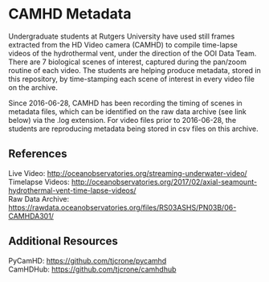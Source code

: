 # CAMHD Metadata
Undergraduate students at Rutgers University have used still frames extracted from the HD Video camera (CAMHD) to compile time-lapse videos of the hydrothermal vent, under the direction of the OOI Data Team. There are 7 biological scenes of interest, captured during the pan/zoom routine of each video. The students are helping produce metadata, stored in this repository, by time-stamping each scene of interest in every video file on the archive.

Since 2016-06-28, CAMHD has been recording the timing of scenes in metadata files, which can be identified on the raw data archive (see link below) via the .log extension. For video files prior to 2016-06-28, the students are reproducing metadata being stored in csv files on this archive.

## References
Live Video: http://oceanobservatories.org/streaming-underwater-video/   
Timelapse Videos: http://oceanobservatories.org/2017/02/axial-seamount-hydrothermal-vent-time-lapse-videos/   
Raw Data Archive: https://rawdata.oceanobservatories.org/files/RS03ASHS/PN03B/06-CAMHDA301/  

## Additional Resources
PyCamHD: https://github.com/tjcrone/pycamhd   
CamHDHub: https://github.com/tjcrone/camhdhub   
